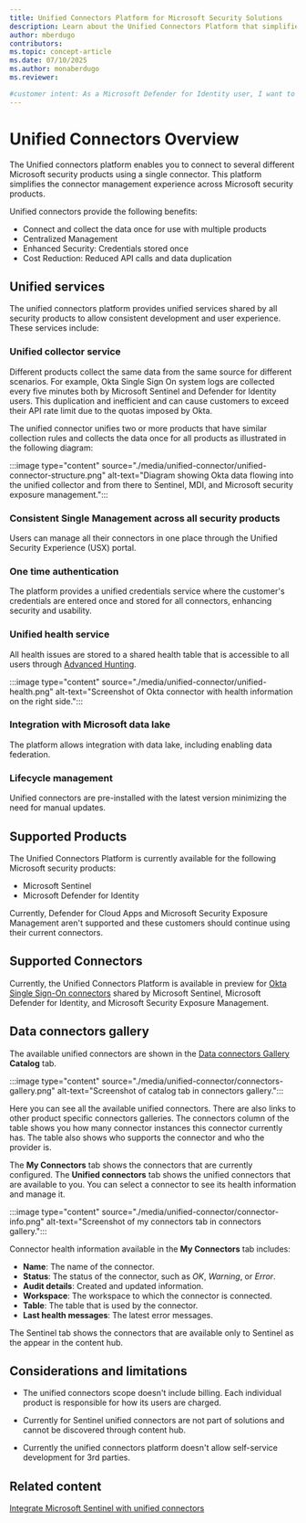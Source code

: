 ```yaml
---
title: Unified Connectors Platform for Microsoft Security Solutions
description: Learn about the Unified Connectors Platform that simplifies connector management across Microsoft security products including Microsoft Sentinel, Defender for Cloud, and Defender for Identity.
author: mberdugo
contributors:
ms.topic: concept-article
ms.date: 07/10/2025
ms.author: monaberdugo
ms.reviewer: 

#customer intent: As a Microsoft Defender for Identity user, I want to understand how unified connectors work so I can manage my integration connections more efficiently.
---
```


# Unified Connectors Overview

The Unified connectors platform enables you to connect to several different Microsoft security products using a single connector. This platform simplifies the connector management experience across Microsoft security products.

Unified connectors provide the following benefits:

- Connect and collect the data once for use with multiple products
- Centralized Management
- Enhanced Security: Credentials stored once
- Cost Reduction: Reduced API calls and data duplication

## Unified services

The unified connectors platform provides unified services shared by all security products to allow consistent development and user experience. These services include:

### Unified collector service

Different products collect the same data from the same source for different scenarios. For example, Okta Single Sign On system logs are collected every five minutes both by Microsoft Sentinel and Defender for Identity users. This duplication and inefficient and can cause customers to exceed their API rate limit due to the quotas imposed by Okta.

The unified connector unifies two or more products that have similar collection rules and collects the data once for all products as illustrated in the following diagram:

:::image type="content" source="./media/unified-connector/unified-connector-structure.png" alt-text="Diagram showing Okta data flowing into the unified collector and from there to Sentinel, MDI, and Microsoft security exposure management.":::

### Consistent Single Management across all security products

Users can manage all their connectors in one place through the Unified Security Experience (USX) portal.

### One time authentication

The platform provides a unified credentials service where the customer's credentials are entered once and stored for all connectors, enhancing security and usability.

### Unified health service

All health issues are stored to a shared health table that is accessible to all users through [Advanced Hunting](/defender-xdr/advanced-hunting-microsoft-defender).

:::image type="content" source="./media/unified-connector/unified-health.png" alt-text="Screenshot of Okta connector with health information on the right side.":::

### Integration with Microsoft data lake

The platform allows integration with data lake, including enabling data federation.

### Lifecycle management

Unified connectors are pre-installed with the latest version minimizing the need for manual updates.

## Supported Products

The Unified Connectors Platform is currently available for the following Microsoft security products:

- Microsoft Sentinel
- Microsoft Defender for Identity

Currently, Defender for Cloud Apps and Microsoft Security Exposure Management aren't supported and these customers should continue using their current connectors.

## Supported Connectors

Currently, the Unified Connectors Platform is available in preview for [Okta Single Sign-On connectors](/defender-xdr/okta-integration.md) shared by Microsoft Sentinel, Microsoft Defender for Identity, and Microsoft Security Exposure Management.

## Data connectors gallery

The available unified connectors are shown in the [Data connectors Gallery](https://security.microsoft.com/sentinel/unified-connector) **Catalog** tab.

:::image type="content" source="./media/unified-connector/connectors-gallery.png" alt-text="Screenshot of catalog tab in connectors gallery.":::

Here you can see all the available unified connectors. There are also links to other product specific connectors galleries. The connectors column of the table shows you how many connector instances this connector currently has. The table also shows who supports the connector and who the provider is.

The **My Connectors** tab shows the connectors that are currently configured. The **Unified connectors** tab shows the unified connectors that are available to you. You can select a connector to see its health information and manage it.

:::image type="content" source="./media/unified-connector/connector-info.png" alt-text="Screenshot of my connectors tab in connectors gallery.":::

Connector health information available in the **My Connectors** tab includes:

- **Name**: The name of the connector.
- **Status**: The status of the connector, such as *OK*, *Warning*, or *Error*.
- **Audit details**: Created and updated information.
- **Workspace**: The workspace to which the connector is connected.
- **Table**: The table that is used by the connector.
- **Last health messages**: The latest error messages.

The Sentinel tab shows the connectors that are available only to Sentinel as the appear in the content hub.

## Considerations and limitations

- The unified connectors scope doesn't include billing. Each individual product is responsible for how its users are charged.

- Currently for Sentinel unified connectors are not part of solutions and cannot be discovered through content hub.
- Currently the unified connectors platform doesn't allow self-service development for 3rd parties.

## Related content

[Integrate Microsoft Sentinel with unified connectors](./integrate-unified-connector.md)

